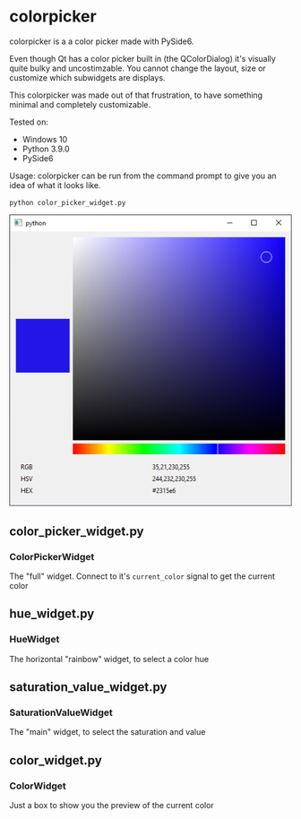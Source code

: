 # colorpicker

colorpicker is a a color picker made with PySide6. 

Even though Qt has a color picker built in (the QColorDialog) it's visually quite bulky and uncostimzable. 
You cannot change the layout, size or customize which subwidgets are displays.

This colorpicker was made out of that frustration, to have something minimal and completely customizable. 

Tested on:
- Windows 10
- Python 3.9.0
- PySide6

Usage:
colorpicker can be run from the command prompt to give you an idea of what it looks like. 

```
python color_picker_widget.py
```

![colorpicker](./images/colorpicker.png)

## color_picker_widget.py

### ColorPickerWidget
The "full" widget. Connect to it's ```current_color``` signal to get the current color

## hue_widget.py
### HueWidget
The horizontal "rainbow" widget, to select a color hue

## saturation_value_widget.py
### SaturationValueWidget
The "main" widget, to select the saturation and value

## color_widget.py
### ColorWidget
Just a box to show you the preview of the current color

